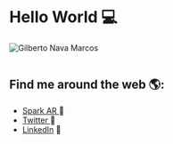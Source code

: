 # Hello World 💻

![Gilberto Nava Marcos](https://user-images.githubusercontent.com/83747323/134580724-9780eb5e-6f16-4982-aa73-9ef70a80c2fb.gif)

```js
```

## Find me around the web 🌎:
- <a href="https://www.facebook.com/sparkarhub/portfolios/fb/gilberto.navamarcos/"> Spark AR </a> 📁
- <a href="https://twitter.com/Gilberto_NM"> Twitter </a> 🔗
- <a href="https://www.linkedin.com/in/gilberto-nava-marcos/"> LinkedIn</a> 💼
